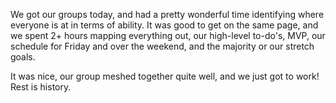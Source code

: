 We got our groups today, and had a pretty wonderful time identifying where everyone is at in terms of ability. It was good to get on the same page, and we spent 2+ hours mapping everything out, our high-level to-do's, MVP, our schedule for Friday and over the weekend, and the majority or our stretch goals.

It was nice, our group meshed together quite well, and we just got to work! Rest is history.
